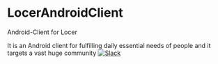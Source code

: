 # LocerAndroidClient

Android-Client for Locer

It is an Android client for fulfilling daily essential needs of people and it targets a vast huge community
[![Slack](https://img.shields.io/badge/Slack-chat-E01E5A)](https://locer.slack.com)

